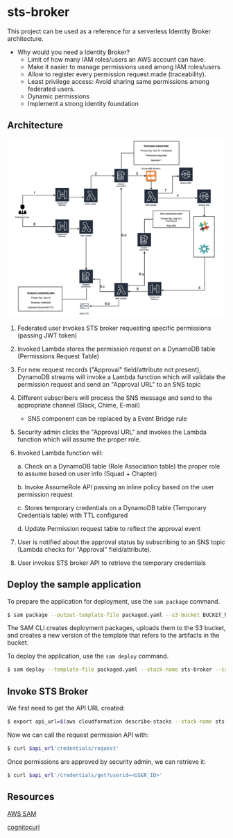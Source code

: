 # sts-broker

This project can be used as a reference for a serverless Identity Broker architecture.

- Why would you need a Identity Broker?
    - Limit of how many IAM roles/users an AWS account can have.
    - Make it easier to manage permissions used among IAM roles/users.
    - Allow to register every permission request made (traceability).
    - Least privilege access: Avoid sharing same permissions among federated users.
    - Dynamic permissions
    - Implement a strong identity foundation



## Architecture

![STS Broker Architecture](STSBrokerArchitecture.png?raw=true "STS Broker architecture")

1. Federated user invokes STS broker requesting specific permissions (passing JWT token)
2. Invoked Lambda stores the permission request on a DynamoDB table (Permissions Request Table)
3. For new request records ("Approval" field/attribute not present), DynamoDB streams will invoke a Lambda function which will 
    validate the permission request and send an "Approval URL" to an SNS topic
4. Different subscribers will process the SNS message and send to the appropriate channel (Slack, Chime, E-mail)
    * SNS component can be replaced by a Event Bridge rule
5. Security admin clicks the "Approval URL" and invokes the Lambda function which will assume the proper role.
6. Invoked Lambda function will:

    a. Check on a DynamoDB table (Role Association table) the proper role to assume based on user info (Squad + Chapter)
    
    b. Invoke AssumeRole API passing an inline policy based on the user permission request
    
    c. Stores temporary credentials on a DynamoDB table (Temporary Credentials table) with TTL configured
    
    d. Update Permission request table to reflect the approval event
7. User is notified about the approval status by subscribing to an SNS topic (Lambda checks for "Approval" field/attribute).
8. User invokes STS broker API to retrieve the temporary credentials



## Deploy the sample application


To prepare the application for deployment, use the `sam package` command.

```bash
$ sam package --output-template-file packaged.yaml --s3-bucket BUCKET_NAME --region AWS_REGION --profile <PROFILE>
```

The SAM CLI creates deployment packages, uploads them to the S3 bucket, and creates a new version of the template that refers to the artifacts in the bucket. 

To deploy the application, use the `sam deploy` command.

```bash
$ sam deploy --template-file packaged.yaml --stack-name sts-broker --capabilities CAPABILITY_NAMED_IAM CAPABILITY_AUTO_EXPAND --region AWS_REGION --profile <PROFILE>
```



## Invoke STS Broker

We first need to get the API URL created:

```bash
$ export api_url=$(aws cloudformation describe-stacks --stack-name sts-broker --query "Stacks[0].Outputs[?OutputKey=='STSBrokerApi'].OutputValue" --output text)
```

Now we can call the request permission API with:

```bash
$ curl $api_url'credentials/request'
```

Once permissions are approved by security admin, we can retrieve it:

```bash
$ curl $api_url'/credentials/get?userid=<USER_ID>'
```


## Resources

[AWS SAM](https://docs.aws.amazon.com/serverless-application-model/latest/developerguide/what-is-sam.html)

[cognitocurl](https://github.com/nordcloud/cognitocurl)